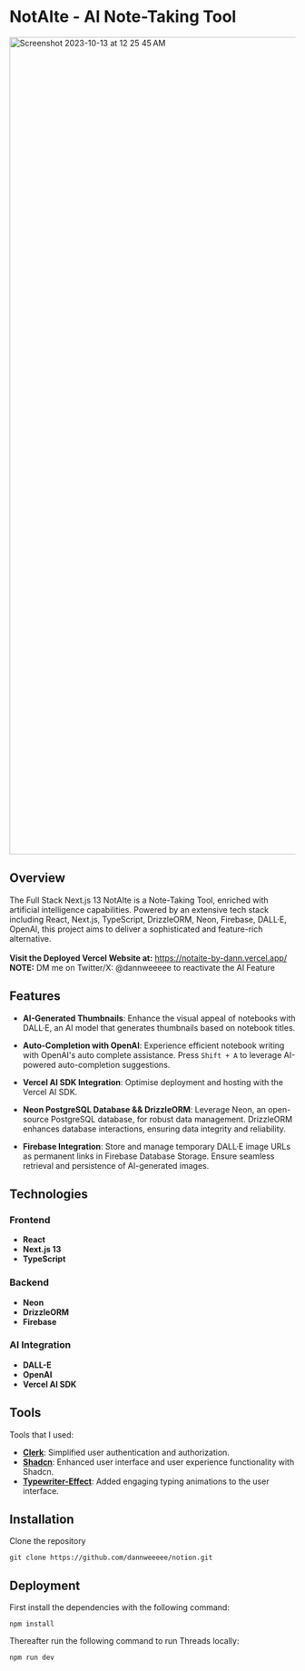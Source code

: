 # NotAIte - AI Note-Taking Tool

<img width="1440" alt="Screenshot 2023-10-13 at 12 25 45 AM" src="https://github.com/dannweeeee/notaite/assets/42776950/c9bddb6d-88d5-4218-a55c-dd3f93f919c7">

## Overview

The Full Stack Next.js 13 NotAIte is a Note-Taking Tool, enriched with artificial intelligence capabilities. Powered by an extensive tech stack including React, Next.js, TypeScript, DrizzleORM, Neon, Firebase, DALL·E, OpenAI, this project aims to deliver a sophisticated and feature-rich alternative.<br />
<br />
**Visit the Deployed Vercel Website at:** https://notaite-by-dann.vercel.app/
<br />
**NOTE:** DM me on Twitter/X: @dannweeeee to reactivate the AI Feature

## Features

- **AI-Generated Thumbnails**: Enhance the visual appeal of notebooks with DALL·E, an AI model that generates thumbnails based on notebook titles.

- **Auto-Completion with OpenAI**: Experience efficient notebook writing with OpenAI's auto complete assistance. Press `Shift + A` to leverage AI-powered auto-completion suggestions.

- **Vercel AI SDK Integration**: Optimise deployment and hosting with the Vercel AI SDK.

- **Neon PostgreSQL Database && DrizzleORM**: Leverage Neon, an open-source PostgreSQL database, for robust data management. DrizzleORM enhances database interactions, ensuring data integrity and reliability.

- **Firebase Integration**: Store and manage temporary DALL·E image URLs as permanent links in Firebase Database Storage. Ensure seamless retrieval and persistence of AI-generated images.

## Technologies

### Frontend

- **React**
- **Next.js 13**
- **TypeScript**

### Backend

- **Neon**
- **DrizzleORM**
- **Firebase**

### AI Integration

- **DALL-E**
- **OpenAI**
- **Vercel AI SDK**

## Tools

Tools that I used:

- [**Clerk**](https://clerk.com/): Simplified user authentication and authorization.
- [**Shadcn**](https://ui.shadcn.com/): Enhanced user interface and user experience functionality with Shadcn.
- [**Typewriter-Effect**](https://typewriter-effect.com): Added engaging typing animations to the user interface.

## Installation

Clone the repository

```
git clone https://github.com/dannweeeee/notion.git
```

## Deployment

First install the dependencies with the following command:

```
npm install
```

Thereafter run the following command to run Threads locally:

```
npm run dev
```
